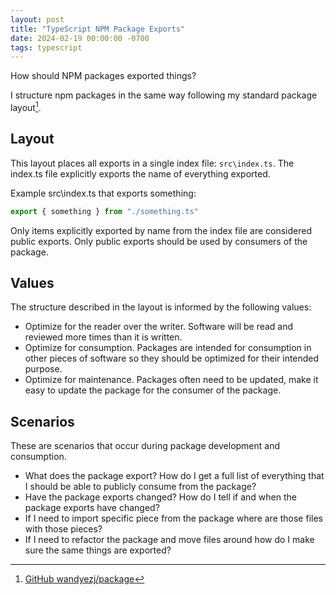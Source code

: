 ```yaml
---
layout: post
title: "TypeScript NPM Package Exports"
date: 2024-02-19 00:00:00 -0700
tags: typescript
---
```


How should NPM packages exported things?

I structure npm packages in the same way following my standard package layout[^wandyezj-package].

## Layout

This layout places all exports in a single index file: `src\index.ts`. The index.ts file explicitly exports the name of everything exported.

Example src\index.ts that exports something:

```typescript
export { something } from "./something.ts" 
```

Only items explicitly exported by name from the index file are considered public exports. Only public exports should be used by consumers of the package.

## Values

The structure described in the layout is informed by the following values:

- Optimize for the reader over the writer. Software will be read and reviewed more times than it is written.
- Optimize for consumption. Packages are intended for consumption in other pieces of software so they should be optimized for their intended purpose.
- Optimize for maintenance. Packages often need to be updated, make it easy to update the package for the consumer of the package. 


## Scenarios

These are scenarios that occur during package development and consumption.

- What does the package export? How do I get a full list of everything that I should be able to publicly consume from the package?
- Have the package exports changed? How do I tell if and when the package exports have changed?
- If I need to import specific piece from the package where are those files with those pieces?
- If I need to refactor the package and move files around how do I make sure the same things are exported?



[^wandyezj-package]: [GitHub wandyezj/package](https://github.com/wandyezj/package)

[^wikipedia-poka-yoke]: [Wikipedia Poka-yoke](https://en.wikipedia.org/wiki/Poka-yoke)